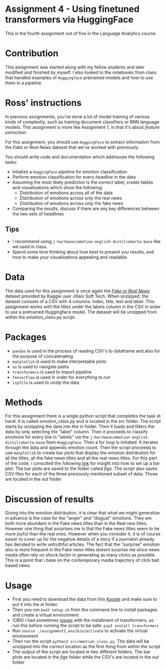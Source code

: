 # Assignment 4 - Using finetuned transformers via HuggingFace
This is the fourth assignment out of five in the Language Analytics course

# Contribution
This assignment was started along with my fellow students and later modified and finished by myself. I also looked to the notebooks from class that handled examples of ```Huggingface``` pretrained models and how to use them in a pipeline. 

# Ross' instructions
In previous assignments, you've done a lot of model training of various kinds of complexity, such as training document classifiers or RNN language models. This assignment is more like Assignment 1, in that it's about *feature extraction*.

For this assignment, you should use ```HuggingFace``` to extract information from the *Fake or Real News* dataset that we've worked with previously.

You should write code and documentation which addresses the following tasks:

- Initalize a ```HuggingFace``` pipeline for emotion classification
- Perform emotion classification for every *headline* in the data
- Assuming the most likely prediction is the correct label, create tables and visualisations which show the following:
  - Distribution of emotions across all of the data
  - Distribution of emotions across *only* the real news
  - Distribution of emotions across *only* the fake news
- Comparing the results, discuss if there are any key differences between the two sets of headlines

## Tips
- I recommend using ```j-hartmann/emotion-english-distilroberta-base``` like we used in class.
- Spend some time thinking about how best to present you results, and how to make your visualisations appealing and readable.

# Data
The data used for this assignment is once again the [_Fake or Real News_](https://www.kaggle.com/datasets/jillanisofttech/fake-or-real-news) dataset provided by Kaggle user Jillani Soft Tech. When unzipped, the dataset consists of a CSV with 4 columns: index, title, text and label. This assignment works with the titles under the labels column in the CSV in order to use a pretrained Huggingface model. The dataset will be unzipped from within the _emotion_class.py_ script.

# Packages
* ```pandas``` is used in the process of reading CSV's to dataframe and also for the purpose of concatenating 
* ```matplotlib``` is used to make interpretable plots
* ```os``` is used to navigate paths
* ```transformers``` is used to import pipeline
* ```TensorFlow``` is used in order for everything to run
* ```zipfile``` is used to unzip the data 

# Methods
For this assignment there is a single python script that completes the task at hand. It is called _emotion_class.py_ and is located in the _src_ folder. The script starts by unzipping the data into the _in_ folder. Then it loads and filters the data by only selecting the "label" column. Then it proceeds to classify emotions for every line in "labels" via the ```j-hartmann/emotion-english-distilroberta-base``` from ```HuggingFace```. Then a for loop is initiated. It iterates through the data and appends emotion count. Then the script proceeds to use ```matplotlib``` to create bar plots that display the emotion distribution for all the titles, all the fake news titles and all the real news titles. For this part of the code, i consulted the following [link](https://pythonbasics.org/matplotlib-bar-chart/) for insight into how to set up a bar plot. The bar plots are saved to the folder called _figs_. The script also saves CSV files for each of the three previously mentioned subset of data. Those are located in the _out_ folder

# Discussion of results 
Diving into the emotion distribution, it is clear that what we might generalize in advance is the case for the "anger" and "disgust" emotions. They are both more abundant in the Fake news titles than in the Real new titles. However one thing that surprises me is that the Fake news titles seem to be more joyful than the real ones. However when you consider it, it is of course easier to cover up for the negative details of a story if a journalist already has decided to write untruthful articles. The fact that the "surprise" emotion also is more frequent in the Fake news titles doesnt surprise me since news media often rely on shock factor in generating as many clicks as possible. This is a point that i base on the contemporary media trajectory of click bait based news.

# Usage
* First you need to download the data from this [Kaggle](https://www.kaggle.com/datasets/jillanisofttech/fake-or-real-news) and make sure to put it into the _in_ folder.
* Then you run ```bash setup.sh``` from the command line to install packages and create a virtual environment
* !OBS! i had sometimes [issues](https://www.datasciencelearner.com/modulenotfounderror-no-module-named-transformers-solved/) with the installment of transformers, so run this before running the script to be safe: ```pip3 install transformers```
* Run ```source ./assignment2_env/bin/activate``` to activate the virtual environment
* Then run the script ```python3 src/emotion_class.py```. The data will be unzipped into the correct location as the first thing from within the script
* The output of the script are located in two different folders. The bar plots are located in the _figs_ folder while the CSV's are located in the _out_ folder
